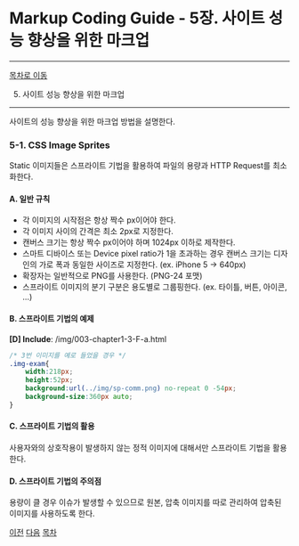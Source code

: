 Markup Coding Guide - 5장. 사이트 성능 향상을 위한 마크업
===

---

[목차로 이동](http://overtimeman.tistory.com/entry/Markup-Coding-Guide#article)

5. 사이트 성능 향상을 위한 마크업
---

사이트의 성능 향상을 위한 마크업 방법을 설명한다.

### 5-1. CSS Image Sprites

Static 이미지들은 스프라이트 기법을 활용하여 파일의 용량과 HTTP Request를 최소화한다.

#### A. 일반 규칙

- 각 이미지의 시작점은 항상 짝수 px이어야 한다.
- 각 이미지 사이의 간격은 최소 2px로 지정한다.
- 캔버스 크기는 항상 짝수 px이어야 하며 1024px 이하로 제작한다.
- 스마트 디바이스 또는 Device pixel ratio가 1을 초과하는 경우 캔버스 크기는 디자인의 가로 폭과 동일한 사이즈로 지정한다. (ex. iPhone 5 → 640px)
- 확장자는 일반적으로 PNG를 사용한다. (PNG-24 포맷)
- 스프라이트 이미지의 분기 구분은 용도별로 그룹핑한다. (ex. 타이틀, 버튼, 아이콘, ...)

#### B. 스프라이트 기법의 예제

**[D] Include**: /img/003-chapter1-3-F-a.html

```css
/* 3번 이미지를 예로 들었을 경우 */
.img-exam{
	width:218px;
	height:52px;
	background:url(../img/sp-comm.png) no-repeat 0 -54px;
	background-size:360px auto;
}
```

#### C. 스프라이트 기법의 활용

사용자와의 상호작용이 발생하지 않는 정적 이미지에 대해서만 스프라이트 기법을 활용한다.

#### D. 스프라이트 기법의 주의점

용량이 클 경우 이슈가 발생할 수 있으므로 원본, 압축 이미지를 따로 관리하여 압축된 이미지를 사용하도록 한다.

[이전](http://overtimeman.tistory.com/entry/Markup-Coding-Guide-Chapter4#article) [다음](http://overtimeman.tistory.com/entry/Markup-Coding-Guide-Appendix#article) [목차](http://overtimeman.tistory.com/entry/Markup-Coding-Guide#article)  